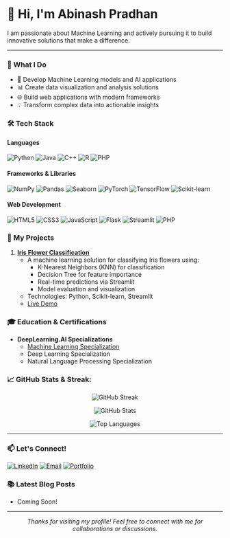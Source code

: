 # 👋 Hi, I'm Abinash Pradhan  

I am passionate about Machine Learning and actively pursuing it to build innovative solutions that make a difference.

---

### 🎯 What I Do
- 🤖 Develop Machine Learning models and AI applications
- 📊 Create data visualization and analysis solutions
- 🌐 Build web applications with modern frameworks
- 💡 Transform complex data into actionable insights

### 🛠 Tech Stack

#### **Languages**
![Python](https://img.shields.io/badge/-Python-3776AB?logo=python&logoColor=white&style=flat)
![Java](https://img.shields.io/badge/-Java-007396?logo=java&logoColor=white&style=flat)
![C++](https://img.shields.io/badge/-C++-00599C?logo=cplusplus&logoColor=white&style=flat)
![R](https://img.shields.io/badge/-R-276DC3?logo=r&logoColor=white&style=flat)
![PHP](https://img.shields.io/badge/-PHP-777BB4?logo=php&logoColor=white&style=flat)

#### **Frameworks & Libraries**
![NumPy](https://img.shields.io/badge/-NumPy-013243?logo=numpy&logoColor=white&style=flat)
![Pandas](https://img.shields.io/badge/-Pandas-150458?logo=pandas&logoColor=white&style=flat)
![Seaborn](https://img.shields.io/badge/-Seaborn-3776AB?logoColor=white&style=flat)
![PyTorch](https://img.shields.io/badge/-PyTorch-EE4C2C?logo=pytorch&logoColor=white&style=flat)
![TensorFlow](https://img.shields.io/badge/-TensorFlow-FF6F00?logo=tensorflow&logoColor=white&style=flat)
![Scikit-learn](https://img.shields.io/badge/-Scikit%20Learn-F7931E?logo=scikitlearn&logoColor=white&style=flat)

#### **Web Development**
![HTML5](https://img.shields.io/badge/-HTML5-E34F26?logo=html5&logoColor=white&style=flat)
![CSS3](https://img.shields.io/badge/-CSS3-1572B6?logo=css3&logoColor=white&style=flat)
![JavaScript](https://img.shields.io/badge/-JavaScript-F7DF1E?logo=javascript&logoColor=black&style=flat)
![Flask](https://img.shields.io/badge/-Flask-000000?logo=flask&logoColor=white&style=flat)
![Streamlit](https://img.shields.io/badge/-Streamlit-FF4B4B?logo=streamlit&logoColor=white&style=flat)
![PHP](https://img.shields.io/badge/-PHP-777BB4?logo=php&logoColor=white&style=flat)


### 🚀 My Projects

1. **[Iris Flower Classification](https://github.com/abinashpradhan01/IRIS_FLOWER_CLASSIFICATION)**
   - A machine learning solution for classifying Iris flowers using:
     - K-Nearest Neighbors (KNN) for classification
     - Decision Tree for feature importance
     - Real-time predictions via Streamlit
     - Model evaluation and visualization
   - Technologies: Python, Scikit-learn, Streamlit
   - [Live Demo](https://mlprojects-84fctxn26daoh28s6ueieg.streamlit.app/)

### 🎓 Education & Certifications
- **DeepLearning.AI Specializations**
  - [Machine Learning Specialization](https://www.coursera.org/account/accomplishments/specialization/V27D0D3EE4HJ)
  - Deep Learning Specialization
  - Natural Language Processing Specialization

### 📈 GitHub Stats & Streak:

<p align="center">
  <!-- GitHub Streak -->
  <img src="https://streak-stats.demolab.com?user=abinashpradhan01&theme=tokyonight&hide_border=true&border_radius=10&date_format=M%20j%5B%2C%20Y%5D" alt="GitHub Streak" />
</p>

<p align="center">
  <!-- GitHub Stats -->
  <img src="https://github-readme-stats.vercel.app/api?username=abinashpradhan01&show_icons=true&theme=tokyonight&hide_border=true&border_radius=10" alt="GitHub Stats" />
</p>

<p align="center">
  <!-- Top Languages -->
  <img src="https://github-readme-stats.vercel.app/api/top-langs/?username=abinashpradhan01&layout=compact&theme=tokyonight&hide_border=true&border_radius=10" alt="Top Languages" />
</p>

---

### 📫 Let's Connect!
[![LinkedIn](https://img.shields.io/badge/LinkedIn-0077B5?style=for-the-badge&logo=linkedin&logoColor=white)](https://in.linkedin.com/in/abinash-pradhan-a42157297)
[![Email](https://img.shields.io/badge/Email-D14836?style=for-the-badge&logo=gmail&logoColor=white)](mailto:teamap13@gmail.com)
[![Portfolio](https://img.shields.io/badge/Portfolio-000000?style=for-the-badge&logo=About.me&logoColor=white)](https://abinashpradhan01.github.io)

### 📚 Latest Blog Posts
<!-- BLOG-POST-LIST:START -->
- Coming Soon!
<!-- BLOG-POST-LIST:END -->

---

<p align="center">
  <i>Thanks for visiting my profile! Feel free to connect with me for collaborations or discussions.</i>
</p>
